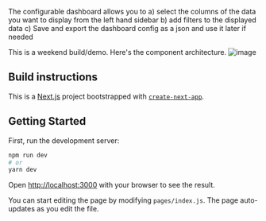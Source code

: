 The configurable dashboard allows you to
a) select the columns of the data you want to display from the left hand sidebar 
b) add filters to the displayed data 
c) Save and export the dashboard config as a json and use it later if needed

This is a weekend build/demo. 
Here's the component architecture. 
![image](https://user-images.githubusercontent.com/13021858/113779557-c2ce3000-96e2-11eb-9a2b-7f7e73d52693.png)

## Build instructions
This is a [Next.js](https://nextjs.org/) project bootstrapped with [`create-next-app`](https://github.com/vercel/next.js/tree/canary/packages/create-next-app).

## Getting Started

First, run the development server:

```bash
npm run dev
# or
yarn dev
```

Open [http://localhost:3000](http://localhost:3000) with your browser to see the result.

You can start editing the page by modifying `pages/index.js`. The page auto-updates as you edit the file.

